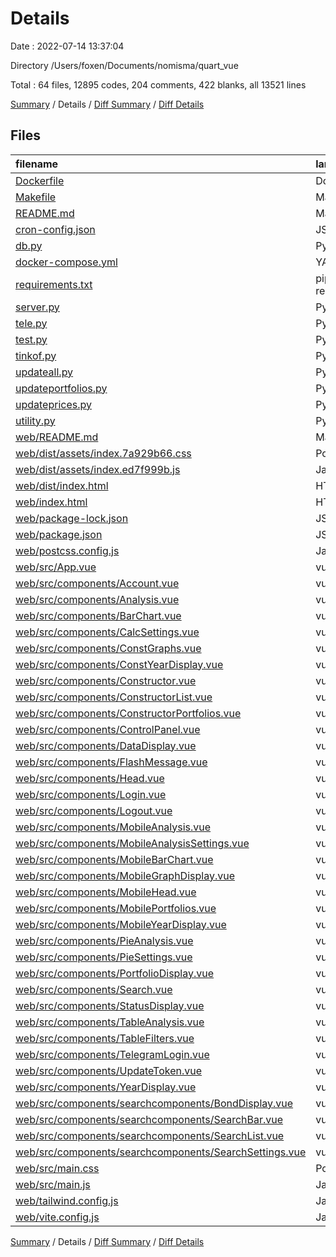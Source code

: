 # Details

Date : 2022-07-14 13:37:04

Directory /Users/foxen/Documents/nomisma/quart_vue

Total : 64 files,  12895 codes, 204 comments, 422 blanks, all 13521 lines

[Summary](results.md) / Details / [Diff Summary](diff.md) / [Diff Details](diff-details.md)

## Files
| filename | language | code | comment | blank | total |
| :--- | :--- | ---: | ---: | ---: | ---: |
| [Dockerfile](/Dockerfile) | Docker | 8 | 0 | 5 | 13 |
| [Makefile](/Makefile) | Makefile | 7 | 0 | 2 | 9 |
| [README.md](/README.md) | Markdown | 2 | 0 | 1 | 3 |
| [cron-config.json](/cron-config.json) | JSON | 14 | 0 | 0 | 14 |
| [db.py](/db.py) | Python | 135 | 60 | 15 | 210 |
| [docker-compose.yml](/docker-compose.yml) | YAML | 23 | 0 | 2 | 25 |
| [requirements.txt](/requirements.txt) | pip requirements | 50 | 0 | 1 | 51 |
| [server.py](/server.py) | Python | 62 | 3 | 13 | 78 |
| [tele.py](/tele.py) | Python | 8 | 0 | 1 | 9 |
| [test.py](/test.py) | Python | 7 | 0 | 5 | 12 |
| [tinkof.py](/tinkof.py) | Python | 20 | 0 | 2 | 22 |
| [updateall.py](/updateall.py) | Python | 64 | 0 | 12 | 76 |
| [updateportfolios.py](/updateportfolios.py) | Python | 22 | 0 | 5 | 27 |
| [updateprices.py](/updateprices.py) | Python | 49 | 0 | 13 | 62 |
| [utility.py](/utility.py) | Python | 30 | 0 | 8 | 38 |
| [web/README.md](/web/README.md) | Markdown | 22 | 0 | 14 | 36 |
| [web/dist/assets/index.7a929b66.css](/web/dist/assets/index.7a929b66.css) | PostCSS | 1 | 0 | 1 | 2 |
| [web/dist/assets/index.ed7f999b.js](/web/dist/assets/index.ed7f999b.js) | JavaScript | 15 | 78 | 1 | 94 |
| [web/dist/index.html](/web/dist/index.html) | HTML | 14 | 0 | 2 | 16 |
| [web/index.html](/web/index.html) | HTML | 13 | 0 | 1 | 14 |
| [web/package-lock.json](/web/package-lock.json) | JSON | 9,657 | 0 | 1 | 9,658 |
| [web/package.json](/web/package.json) | JSON | 43 | 0 | 1 | 44 |
| [web/postcss.config.js](/web/postcss.config.js) | JavaScript | 6 | 0 | 1 | 7 |
| [web/src/App.vue](/web/src/App.vue) | vue | 194 | 0 | 20 | 214 |
| [web/src/components/Account.vue](/web/src/components/Account.vue) | vue | 19 | 0 | 5 | 24 |
| [web/src/components/Analysis.vue](/web/src/components/Analysis.vue) | vue | 210 | 0 | 20 | 230 |
| [web/src/components/BarChart.vue](/web/src/components/BarChart.vue) | vue | 112 | 0 | 14 | 126 |
| [web/src/components/CalcSettings.vue](/web/src/components/CalcSettings.vue) | vue | 30 | 0 | 5 | 35 |
| [web/src/components/ConstGraphs.vue](/web/src/components/ConstGraphs.vue) | vue | 16 | 0 | 4 | 20 |
| [web/src/components/ConstYearDisplay.vue](/web/src/components/ConstYearDisplay.vue) | vue | 102 | 0 | 10 | 112 |
| [web/src/components/Constructor.vue](/web/src/components/Constructor.vue) | vue | 168 | 8 | 16 | 192 |
| [web/src/components/ConstructorList.vue](/web/src/components/ConstructorList.vue) | vue | 4 | 0 | 2 | 6 |
| [web/src/components/ConstructorPortfolios.vue](/web/src/components/ConstructorPortfolios.vue) | vue | 34 | 0 | 6 | 40 |
| [web/src/components/ControlPanel.vue](/web/src/components/ControlPanel.vue) | vue | 12 | 0 | 2 | 14 |
| [web/src/components/DataDisplay.vue](/web/src/components/DataDisplay.vue) | vue | 16 | 0 | 3 | 19 |
| [web/src/components/FlashMessage.vue](/web/src/components/FlashMessage.vue) | vue | 30 | 0 | 4 | 34 |
| [web/src/components/Head.vue](/web/src/components/Head.vue) | vue | 65 | 0 | 12 | 77 |
| [web/src/components/Login.vue](/web/src/components/Login.vue) | vue | 34 | 8 | 4 | 46 |
| [web/src/components/Logout.vue](/web/src/components/Logout.vue) | vue | 17 | 0 | 2 | 19 |
| [web/src/components/MobileAnalysis.vue](/web/src/components/MobileAnalysis.vue) | vue | 119 | 0 | 11 | 130 |
| [web/src/components/MobileAnalysisSettings.vue](/web/src/components/MobileAnalysisSettings.vue) | vue | 30 | 0 | 5 | 35 |
| [web/src/components/MobileBarChart.vue](/web/src/components/MobileBarChart.vue) | vue | 112 | 0 | 14 | 126 |
| [web/src/components/MobileGraphDisplay.vue](/web/src/components/MobileGraphDisplay.vue) | vue | 16 | 0 | 3 | 19 |
| [web/src/components/MobileHead.vue](/web/src/components/MobileHead.vue) | vue | 55 | 15 | 12 | 82 |
| [web/src/components/MobilePortfolios.vue](/web/src/components/MobilePortfolios.vue) | vue | 34 | 0 | 8 | 42 |
| [web/src/components/MobileYearDisplay.vue](/web/src/components/MobileYearDisplay.vue) | vue | 81 | 5 | 9 | 95 |
| [web/src/components/PieAnalysis.vue](/web/src/components/PieAnalysis.vue) | vue | 57 | 0 | 8 | 65 |
| [web/src/components/PieSettings.vue](/web/src/components/PieSettings.vue) | vue | 34 | 0 | 7 | 41 |
| [web/src/components/PortfolioDisplay.vue](/web/src/components/PortfolioDisplay.vue) | vue | 34 | 0 | 8 | 42 |
| [web/src/components/Search.vue](/web/src/components/Search.vue) | vue | 60 | 0 | 6 | 66 |
| [web/src/components/StatusDisplay.vue](/web/src/components/StatusDisplay.vue) | vue | 16 | 0 | 3 | 19 |
| [web/src/components/TableAnalysis.vue](/web/src/components/TableAnalysis.vue) | vue | 186 | 0 | 15 | 201 |
| [web/src/components/TableFilters.vue](/web/src/components/TableFilters.vue) | vue | 124 | 0 | 18 | 142 |
| [web/src/components/TelegramLogin.vue](/web/src/components/TelegramLogin.vue) | vue | 64 | 0 | 1 | 65 |
| [web/src/components/UpdateToken.vue](/web/src/components/UpdateToken.vue) | vue | 87 | 0 | 14 | 101 |
| [web/src/components/YearDisplay.vue](/web/src/components/YearDisplay.vue) | vue | 86 | 0 | 9 | 95 |
| [web/src/components/searchcomponents/BondDisplay.vue](/web/src/components/searchcomponents/BondDisplay.vue) | vue | 106 | 0 | 5 | 111 |
| [web/src/components/searchcomponents/SearchBar.vue](/web/src/components/searchcomponents/SearchBar.vue) | vue | 19 | 0 | 4 | 23 |
| [web/src/components/searchcomponents/SearchList.vue](/web/src/components/searchcomponents/SearchList.vue) | vue | 11 | 0 | 3 | 14 |
| [web/src/components/searchcomponents/SearchSettings.vue](/web/src/components/searchcomponents/SearchSettings.vue) | vue | 205 | 25 | 14 | 244 |
| [web/src/main.css](/web/src/main.css) | PostCSS | 0 | 0 | 1 | 1 |
| [web/src/main.js](/web/src/main.js) | JavaScript | 3 | 0 | 4 | 7 |
| [web/tailwind.config.js](/web/tailwind.config.js) | JavaScript | 10 | 1 | 1 | 12 |
| [web/vite.config.js](/web/vite.config.js) | JavaScript | 11 | 1 | 3 | 15 |

[Summary](results.md) / Details / [Diff Summary](diff.md) / [Diff Details](diff-details.md)